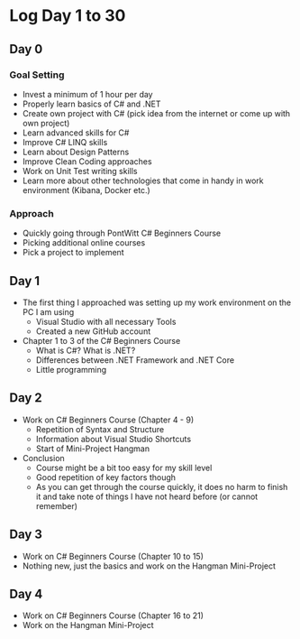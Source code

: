 # Log Day 1 to 30

## Day 0

### Goal Setting

- Invest a minimum of 1 hour per day
- Properly learn basics of C# and .NET 
- Create own project with C# (pick idea from the internet or come up with own project)
- Learn advanced skills for C# 
- Improve C# LINQ skills
- Learn about Design Patterns
- Improve Clean Coding approaches
- Work on Unit Test writing skills
- Learn more about other technologies that come in handy in work environment (Kibana, Docker etc.)

### Approach

- Quickly going through PontWitt C# Beginners Course
- Picking additional online courses
- Pick a project to implement

## Day 1

- The first thing I approached was setting up my work environment on the PC I am using
  - Visual Studio with all necessary Tools
  - Created a new GitHub account
- Chapter 1 to 3 of the C# Beginners Course 
  - What is C#? What is .NET?
  - Differences between .NET Framework and .NET Core
  - Little programming

## Day 2

- Work on C# Beginners Course (Chapter 4 - 9)
  - Repetition of Syntax and Structure
  - Information about Visual Studio Shortcuts
  - Start of Mini-Project Hangman
- Conclusion 
  - Course might be a bit too easy for my skill level
  - Good repetition of key factors though
  - As you can get through the course quickly, it does no harm to finish it and take note of things I have not heard before (or cannot remember)

## Day 3

- Work on C# Beginners Course (Chapter 10 to 15)
- Nothing new, just the basics and work on the Hangman Mini-Project

## Day 4 

- Work on C# Beginners Course (Chapter 16 to 21)
- Work on the Hangman Mini-Project 
